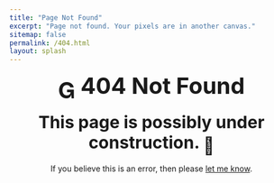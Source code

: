 ```yaml
---
title: "Page Not Found"
excerpt: "Page not found. Your pixels are in another canvas."
sitemap: false
permalink: /404.html
layout: splash
---
```

<div style="text-align: center; font-size:40px; font-weight: bold; font-color: #ff0000"><span class="material-icons md-36" style="vertical-align:-.2em;">&#xE002;</span> 404 Not Found</div>
<p></p>
<div style="text-align: center; font-size:30px; font-weight: bold;">This page is possibly under construction. <span class="material-icons md-36" style="vertical-align:-.2em;">&#xEA3C;</span></div>
<p></p>
<p style="text-align: center">If you believe this is an error, then please <a href="mailto:kujuburi@icloud.com">let me know</a>. </p> 
